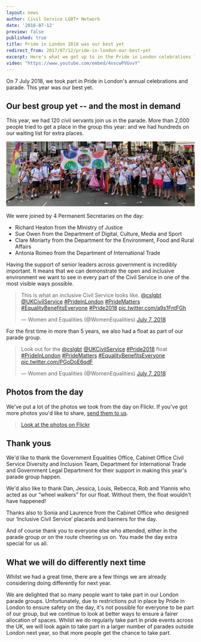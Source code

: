 ```yaml
---
layout: news
author: Civil Service LGBT+ Network
date: '2018-07-12'
preview: false
published: true
title: Pride in London 2018 was our best yet
redirect_from: 2017/07/12/pride-in-london-our-best-yet
excerpt: Here's what we got up to in the Pride in London celebrations last weekend.
video: "https://www.youtube.com/embed/4nscwPVGvvY"
---
```

On 7 July 2018, we took part in Pride in London's annual celebrations and parade. This year was our best yet. 

## Our best group yet -- and the most in demand

This year, we had 120 civil servants join us in the parade. More than 2,000 people tried to get a place in the group this year: and we had hundreds on our waiting list for extra places. 

![Our parade group at Pride in London](/assets/images/uploads/posts/whole-group-pride-in-london.jpg)

We were joined by 4 Permanent Secretaries on the day: 

- Richard Heaton from the Ministry of Justice
- Sue Owen from the Department of Digital, Culture, Media and Sport
- Clare Moriarty from the Department for the Environment, Food and Rural Affairs
- Antonia Romeo from the Department of International Trade

Having the support of senior leaders across government is incredibly important. It means that we can demonstrate the open and inclusive environment we want to see in every part of the Civil Service in one of the most visible ways possible.

<blockquote class="twitter-tweet" data-lang="en"><p lang="en" dir="ltr">This is what an inclusive Civil Service looks like. <a href="https://twitter.com/cslgbt?ref_src=twsrc%5Etfw">@cslgbt</a> <a href="https://twitter.com/UKCivilService?ref_src=twsrc%5Etfw">@UKCivilService</a> <a href="https://twitter.com/hashtag/PrideInLondon?src=hash&amp;ref_src=twsrc%5Etfw">#PrideInLondon</a> <a href="https://twitter.com/hashtag/PrideMatters?src=hash&amp;ref_src=twsrc%5Etfw">#PrideMatters</a> <a href="https://twitter.com/hashtag/EqualityBenefitsEveryone?src=hash&amp;ref_src=twsrc%5Etfw">#EqualityBenefitsEveryone</a> <a href="https://twitter.com/hashtag/Pride2018?src=hash&amp;ref_src=twsrc%5Etfw">#Pride2018</a> <a href="https://t.co/a9s1FntFGh">pic.twitter.com/a9s1FntFGh</a></p>&mdash; Women and Equalities (@WomenEqualities) <a href="https://twitter.com/WomenEqualities/status/1015652218870161409?ref_src=twsrc%5Etfw">July 7, 2018</a></blockquote> <script async src="https://platform.twitter.com/widgets.js" charset="utf-8"></script> 

For the first time in more than 5 years, we also had a float as part of our parade group. 

<blockquote class="twitter-tweet" data-lang="en"><p lang="en" dir="ltr">Look out for the <a href="https://twitter.com/cslgbt?ref_src=twsrc%5Etfw">@cslgbt</a> <a href="https://twitter.com/UKCivilService?ref_src=twsrc%5Etfw">@UKCivilService</a> <a href="https://twitter.com/hashtag/Pride2018?src=hash&amp;ref_src=twsrc%5Etfw">#Pride2018</a> float <a href="https://twitter.com/hashtag/PrideInLondon?src=hash&amp;ref_src=twsrc%5Etfw">#PrideInLondon</a> <a href="https://twitter.com/hashtag/PrideMatters?src=hash&amp;ref_src=twsrc%5Etfw">#PrideMatters</a> <a href="https://twitter.com/hashtag/EqualityBenefitsEveryone?src=hash&amp;ref_src=twsrc%5Etfw">#EqualityBenefitsEveryone</a> <a href="https://t.co/PGoDoE6qdF">pic.twitter.com/PGoDoE6qdF</a></p>&mdash; Women and Equalities (@WomenEqualities) <a href="https://twitter.com/WomenEqualities/status/1015589146939875328?ref_src=twsrc%5Etfw">July 7, 2018</a></blockquote> <script async src="https://platform.twitter.com/widgets.js" charset="utf-8"></script> 

## Photos from the day

We've put a lot of the photos we took from the day on Flickr. If you've got more photos you'd like to share, [send them to us](/about/contact-us/).

> [Look at the photos on Flickr](https://www.flickr.com/gp/civilservicelgbt/230213)

## Thank yous

We'd like to thank the Government Equalities Office, Cabinet Office Civil Service Diversity and Inclusion Team, Department for International Trade and Government Legal Department for their support in making this year's parade group happen. 

We'd also like to thank Dan, Jessica, Louis, Rebecca, Rob and Yiannis who acted as our “wheel walkers” for our float. Without them, the float wouldn't have happened! 

Thanks also to Sonia and Laurence from the Cabinet Office who designed our ‘Inclusive Civil Service’ placards and banners for the day.

And of course thank you to everyone else who attended, either in the parade group or on the route cheering us on. You made the day extra special for us all.

## What we will do differently next time 

Whilst we had a great time, there are a few things we are already considering doing differently for next year.

We are delighted that so many people want to take part in our London parade groups. Unfortunately, due to restrictions put in place by Pride in London to ensure safety on the day, it's not possible for everyone to be part of our group, but we continue to look at better ways to ensure a fairer allocation of spaces. Whilst we do regularly take part in pride events across the UK, we will look again to take part in a larger number of parades outside London next year, so that more people get the chance to take part.

